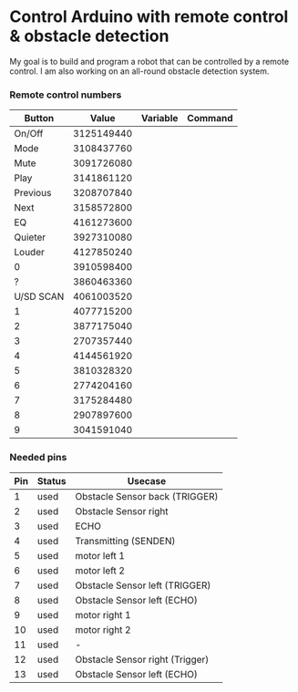 # Control Arduino with remote control & obstacle detection
My goal is to build and program a robot that can be controlled by a remote control. I am also working on an all-round obstacle detection system. 
### Remote control numbers

| Button | Value | Variable | Command |
| ------ | ------ | ------ | ------ |
|     On/Off    |  3125149440        |        |        |
|     Mode      |  3108437760        |        |        |
|     Mute      |  3091726080        |        |        |
|     Play      |  3141861120        |        |        |
|     Previous  |  3208707840        |        |        |
|     Next      |  3158572800          |        |        |
|     EQ        |  4161273600            |        |        |
|     Quieter   |  3927310080       |        |        |
|     Louder    |  4127850240        |        |        |
|     0         |  3910598400              |       |        |
|     ?         |  3860463360              |       |        |
|     U/SD SCAN |  4061003520      |        |        |
|     1         |  4077715200                  |        |        |
|     2         |  3877175040      |        |        |
|     3         |  2707357440      |        |        |
|     4         |  4144561920      |        |        |
|     5         |  3810328320      |        |        |
|     6         |  2774204160      |        |        |
|     7         |  3175284480      |        |        |
|     8         |  2907897600      |        |        |
|     9         |  3041591040      |        |        |


### Needed pins
| Pin | Status | Usecase | 
| ------ | ------ | ------ |
|     1    |  used        | Obstacle Sensor back (TRIGGER)       | 
|     2    |  used        | Obstacle Sensor right           | 
|     3    |  used        | ECHO                                 | 
|     4    |  used        | Transmitting (SENDEN)                | 
|     5    |  used        | motor left 1       | 
|     6    |  used        | motor left 2       | 
|     7    |  used        | Obstacle Sensor left (TRIGGER)       | 
|     8    |  used        | Obstacle Sensor left (ECHO)       | 
|     9    |  used        | motor right 1       | 
|     10   |  used        | motor right 2       | 
|     11   |  used        | -       | 
|     12   |  used        | Obstacle Sensor right (Trigger)       | 
|     13   |  used        | Obstacle Sensor left (ECHO)       | 
